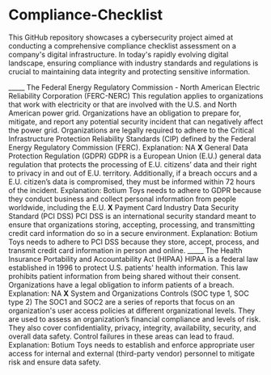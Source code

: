 # Compliance-Checklist

This GitHub repository showcases a cybersecurity project aimed at conducting a comprehensive compliance checklist assessment on a company's digital infrastructure. In today's rapidly evolving digital landscape, ensuring compliance with industry standards and regulations is crucial to maintaining data integrity and protecting sensitive information.


_____ The Federal Energy Regulatory Commission - North American Electric
             Reliability Corporation (FERC-NERC)
This regulation applies to organizations that work with electricity or that are  involved with the U.S. and North American power grid. Organizations have an obligation to prepare for, mitigate, and report any potential security incident that can negatively affect the power grid. Organizations are legally required to adhere to the Critical Infrastructure Protection Reliability Standards (CIP) defined by the Federal Energy Regulatory Commission (FERC).
Explanation: NA
__X__ General Data Protection Regulation (GDPR)
GDPR is a European Union (E.U.) general data regulation that protects the processing of E.U. citizens’ data and their right to privacy in and out of E.U. territory. Additionally, if a breach occurs and a E.U. citizen’s data is compromised, they must be informed within 72 hours of the incident.
Explanation: Botium Toys needs to adhere to GDPR because they conduct business and collect personal information from people worldwide, including the E.U.
__X__ Payment Card Industry Data Security Standard (PCI DSS)
PCI DSS is an international security standard meant to ensure that organizations storing, accepting, processing, and transmitting credit card information do so in a secure environment.
Explanation: Botium Toys needs to adhere to PCI DSS because they store, accept, process, and transmit credit card information in person and online.
_____ The Health Insurance Portability and Accountability Act (HIPAA)
HIPAA is a federal law established in 1996 to protect U.S. patients' health information. This law prohibits patient information from being shared without their consent. Organizations have a legal obligation to inform patients of a breach.
Explanation: NA
__X__ System and Organizations Controls (SOC type 1, SOC type 2)
The SOC1 and SOC2 are a series of reports that focus on an organization's user access policies at different organizational levels. They are used to assess an organization’s financial compliance and levels of risk. They also cover confidentiality, privacy, integrity, availability, security, and overall data safety. Control failures in these areas can lead to fraud.
Explanation: Botium Toys needs to establish and enforce appropriate user access for internal and external (third-party vendor) personnel to mitigate risk and ensure data safety.


